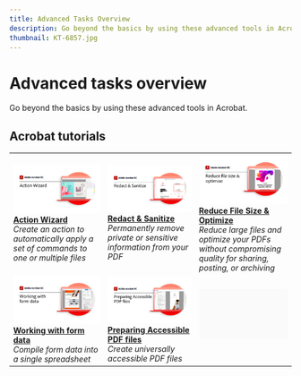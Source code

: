 ```yaml
---
title: Advanced Tasks Overview
description: Go beyond the basics by using these advanced tools in Acrobat
thumbnail: KT-6857.jpg
---
```


# Advanced tasks overview

Go beyond the basics by using these advanced tools in Acrobat.

## Acrobat tutorials

<table>
<tr>
  <td>
    <a href="action.md">
      <img alt="Action Wizard" src="../assets/Action.jpg" />
    </a>
    <div>
    <a href="action.md"><strong>Action Wizard</strong></a>
    </div>
    <em>Create an action to automatically apply a set of commands to one or multiple files</em>
    <br>
  </td>
  <td>
    <a href="redact.md">
      <img alt="Redact & Sanitize" src="../assets/Redact.jpg" />
    </a>
    <div>
    <a href="redact.md"><strong>Redact & Sanitize</strong></a>
    </div>
    <em>Permanently remove private or sensitive information from your PDF</em>
    <br>
  <td>
    <a href="reduce.md">
      <img alt="Reduce File Size & Optimize" src="../assets/Reduce.jpg" />
    </a>
    <div>
    <a href="reduce.md"><strong>Reduce File Size & Optimize</strong></a>
    </div>
    <em>Reduce large files and optimize your PDFs without compromising quality for sharing, posting, or archiving</em>
    <br>
  </td>
</tr>
<tr>
  <td>
    <a href="formdata.md">
      <img alt="Action Wizard" src="../assets/FormData.jpg" />
    </a>
    <div>
    <a href="formdata.md"><strong>Working with form data</strong></a>
    </div>
    <em>Compile form data into a single spreadsheet</em>
    <br>
  </td>
  <td>
    <a href="accessibility.md">
      <img alt="Preparing Accessible PDF Files" src="../assets/PreparingAccessible.jpg" />
    </a>
    <div>
    <a href="accessibility.md"><strong>Preparing Accessible PDF files</strong></a>
    </div>
    <em>Create universally accessible PDF files</em>
    <br>
  <td>
   <img alt="Spacer" src="../assets/Grayspacer.png" />
    <div>
    <br>
  </td>
</tr>
</table>

